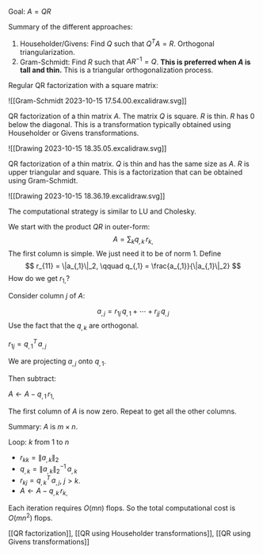 Goal: $A = QR$

Summary of the different approaches:
1. Householder/Givens: Find $Q$ such that $Q^T A = R$. Orthogonal triangularization.
2. Gram-Schmidt: Find $R$ such that $A R^{-1} = Q$. **This is preferred when $A$ is tall and thin.** This is a triangular orthogonalization process.

Regular QR factorization with a square matrix:

![[Gram-Schmidt 2023-10-15 17.54.00.excalidraw.svg]]

QR factorization of a thin matrix $A$. The matrix $Q$ is square. $R$ is thin. $R$ has 0 below the diagonal. This is a transformation typically obtained using Householder or Givens transformations.

![[Drawing 2023-10-15 18.35.05.excalidraw.svg]]

QR factorization of a thin matrix. $Q$ is thin and has the same size as $A$. $R$ is upper triangular and square. This is a factorization that can be obtained using Gram-Schmidt.

![[Drawing 2023-10-15 18.36.19.excalidraw.svg]]

The computational strategy is similar to LU and Cholesky.

We start with the product $QR$ in outer-form:
$$
A = \sum_k q_{,k} \, r_{k,}
$$
The first column is simple. We just need it to be of norm 1. Define
$$
r_{11} = \|a_{,1}\|_2, \qquad
q_{,1} = \frac{a_{,1}}{\|a_{,1}\|_2}
$$
How do we get $r_{1,}$?

Consider column $j$ of $A$:

$$
a_{,j} = r_{1j} \, q_{,1} + \cdots + r_{jj} \, q_{,j}
$$
Use the fact that the $q_{,k}$ are orthogonal.

$r_{1j} = q_{,1}^T \, a_{,j}$

We are projecting $a_{,j}$ onto $q_{,1}$.

Then subtract:

$A \leftarrow A - q_{,1} \, r_{1,}$

The first column of $A$ is now zero. Repeat to get all the other columns.

Summary: $A$ is $m \times n$.

Loop: $k$ from 1 to $n$
- $r_{kk} = \|a_{,k}\|_2$
- $q_{,k} = \|a_{,k}\|_2^{-1} \, a_{,k}$
- $r_{kj} = q_{,k}^T \, a_{,j}$, $j > k$.
- $A \leftarrow A - q_{,k} \, r_{k,}$

Each iteration requires $O(mn)$ flops. So the total computational cost is $O(m n^2)$ flops.

[[QR factorization]], [[QR using Householder transformations]], [[QR using Givens transformations]]
